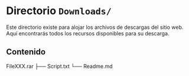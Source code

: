 # Directorio `Downloads/`

Este directorio existe para alojar los archivos de descargas 
del sitio web. Aquí encontrarás todos los recursos disponibles 
para su descarga.

## Contenido

FileXXX.rar
├── Script.txt
└── Readme.md

##
